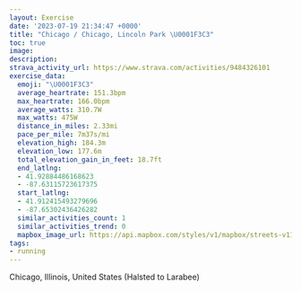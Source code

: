 ```yaml
---
layout: Exercise
date: '2023-07-19 21:34:47 +0000'
title: "Chicago / Chicago, Lincoln Park \U0001F3C3"
toc: true
image:
description:
strava_activity_url: https://www.strava.com/activities/9484326101
exercise_data:
  emoji: "\U0001F3C3"
  average_heartrate: 151.3bpm
  max_heartrate: 166.0bpm
  average_watts: 310.7W
  max_watts: 475W
  distance_in_miles: 2.33mi
  pace_per_mile: 7m37s/mi
  elevation_high: 184.3m
  elevation_low: 177.6m
  total_elevation_gain_in_feet: 18.7ft
  end_latlng:
  - 41.92884486168623
  - -87.63115723617375
  start_latlng:
  - 41.912415493279696
  - -87.65302436426282
  similar_activities_count: 1
  similar_activities_trend: 0
  mapbox_image_url: https://api.mapbox.com/styles/v1/mapbox/streets-v11/static/path-5+787af2-1.0(sgy~F~k~uOCoAEu%40CuLEIS%40GkWGgECYIEuABMEAIIeSEgCIeBQuABcAGaFA%7DGBUJU%40MG%7B%40GeECs%40L%7DB%3Fs%40E%5BGY%5Bw%40%5DqA%3F%40A%7DBDeBEWCsAKeAFqACcABeBEk%40%3Fi%40COMYeAiEWDYL_%40Ta%40ZiAj%40q%40h%40qAn%40wAf%40e%40VaAVgATu%40XkAP_B%5Es%40Fs%40LaGx%40YJ_ANoDx%40%7D%40XmANiB%60%40%5BB_Gg%40iBkASGYCq%40HYHw%40ZURo%40v%40iAhAw%40l%40i%40X),pin-s-s+e5b22e(-87.65136,41.9137),pin-s-f+89ae00(-87.63086000000001,41.928110000000004)/auto/800x800?access_token=pk.eyJ1Ijoiam9zaGJlY2ttYW4iLCJhIjoiY205eWR2aDd1MWZ6djJrbXc4a3M0bWZleiJ9.XiG9OWkNcZk2QzjJbxLB4A
tags:
- running
---
```




Chicago, Illinois, United States (Halsted to Larabee)
